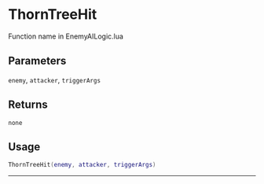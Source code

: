 # ThornTreeHit
Function name in EnemyAILogic.lua
## Parameters
`enemy`, `attacker`, `triggerArgs`
## Returns
`none`
## Usage
```lua
ThornTreeHit(enemy, attacker, triggerArgs)
```
---
